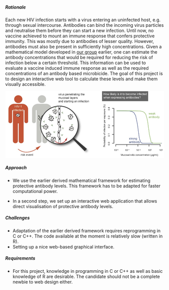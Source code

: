 
##### Rationale


Each new HIV infection starts with a virus entering an uninfected host, e.g. through sexual intercourse. Antibodies can bind the incoming virus particles and neutralise them before they can start a new infection. Until now, no vaccine achieved to mount an immune response that confers protective immunity. This was mostly due to antibodies of lesser quality. However, antibodies must also be present in sufficiently high concentrations. Given a mathematical model developed in [our group](http://www.sib.swiss/stadler-tanja/) earlier, one can estimate the antibody concentrations that would be required for reducing the risk of infection below a certain threshold. This information can be used to evaluate a vaccine induced immune response as well as the required concentrations of an antibody based microbicide. The goal of this project is to design an interactive web tool to calculate these levels and make them visually accessible.

![StopHIVInf](data/projects/images/StopHIVInf.jpg)



##### Approach


-	We use the earlier derived mathematical framework for estimating protective antibody levels. This framework has to be adapted for faster computational power.

-	 In a second step, we set up an interactive web application that allows direct visualisation of protective antibody levels.


##### Challenges

- Adaptation of the earlier derived framework requires reprogramming in C or C++. The code available at the moment is relatively slow (written in R).
- Setting up a nice web-based graphical interface.


##### Requirements

- For this project, knowledge in programming in C or C++ as well as basic knowledge of R are desirable. The candidate should not be a complete newbie to web design either. 
